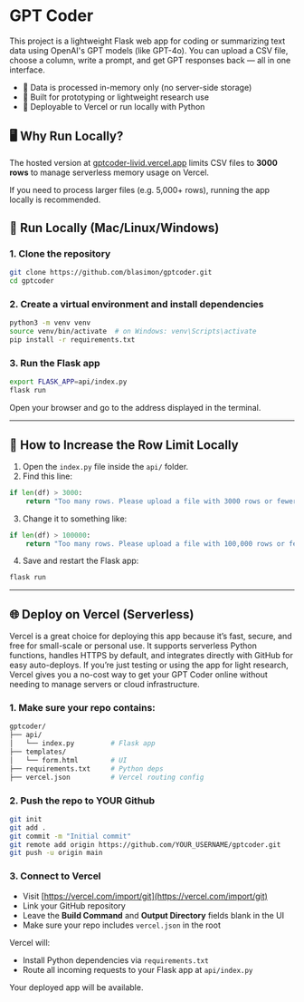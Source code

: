# GPT Coder

This project is a lightweight Flask web app for coding or summarizing text data using OpenAI's GPT models (like GPT-4o). You can upload a CSV file, choose a column, write a prompt, and get GPT responses back — all in one interface.

- 🔐 Data is processed in-memory only (no server-side storage)
- 🧪 Built for prototyping or lightweight research use
- 🚀 Deployable to Vercel or run locally with Python

## 🖥 Why Run Locally?

The hosted version at [gptcoder-livid.vercel.app](https://gptcoder-livid.vercel.app) limits CSV files to **3000 rows** to manage serverless memory usage on Vercel.

If you need to process larger files (e.g. 5,000+ rows), running the app locally is recommended.

## 🚀 Run Locally (Mac/Linux/Windows)

### 1. Clone the repository
```bash
git clone https://github.com/blasimon/gptcoder.git
cd gptcoder
```

### 2. Create a virtual environment and install dependencies
```bash
python3 -m venv venv
source venv/bin/activate  # on Windows: venv\Scripts\activate
pip install -r requirements.txt
```

### 3. Run the Flask app
```bash
export FLASK_APP=api/index.py
flask run
```
Open your browser and go to the address displayed in the terminal. 

---

## 🔧 How to Increase the Row Limit Locally

1. Open the `index.py` file inside the `api/` folder.
2. Find this line:

```python
if len(df) > 3000:
    return "Too many rows. Please upload a file with 3000 rows or fewer.", 400
```

3.	Change it to something like:
```python
if len(df) > 100000:
    return "Too many rows. Please upload a file with 100,000 rows or fewer.", 400
```

4.	Save and restart the Flask app:
```python
flask run
```	
---

## 🌐 Deploy on Vercel (Serverless)

Vercel is a great choice for deploying this app because it’s fast, secure, and free for small-scale or personal use. It supports serverless Python functions, handles HTTPS by default, and integrates directly with GitHub for easy auto-deploys. If you’re just testing or using the app for light research, Vercel gives you a no-cost way to get your GPT Coder online without needing to manage servers or cloud infrastructure.

### 1. Make sure your repo contains:
```bash
gptcoder/
├── api/
│   └── index.py         # Flask app
├── templates/
│   └── form.html        # UI
├── requirements.txt     # Python deps
├── vercel.json          # Vercel routing config
```

### 2. Push the repo to YOUR Github
```bash
git init
git add .
git commit -m "Initial commit"
git remote add origin https://github.com/YOUR_USERNAME/gptcoder.git
git push -u origin main
```

### 3. Connect to Vercel
- Visit [https://vercel.com/import/git](https://vercel.com/import/git)
- Link your GitHub repository
- Leave the **Build Command** and **Output Directory** fields blank in the UI
- Make sure your repo includes `vercel.json` in the root

Vercel will:
- Install Python dependencies via `requirements.txt`
- Route all incoming requests to your Flask app at `api/index.py`

Your deployed app will be available. 
